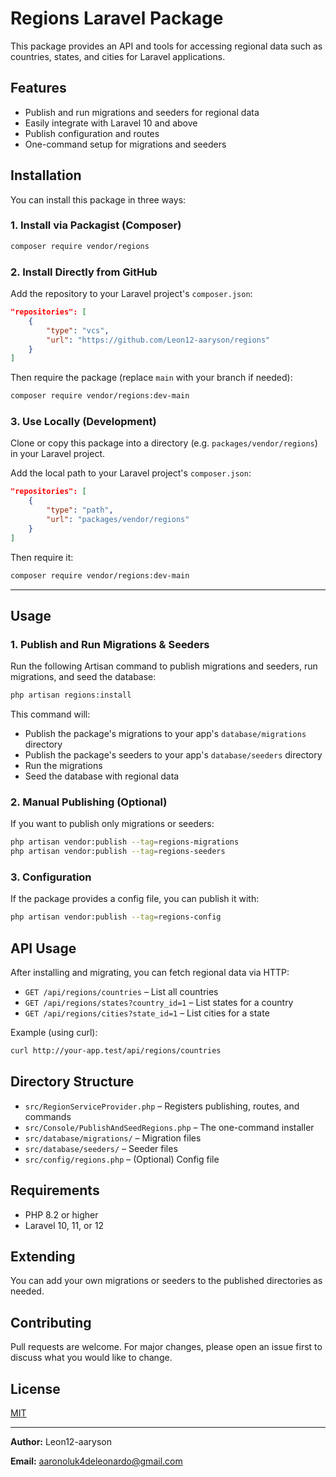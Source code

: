 # Regions Laravel Package

This package provides an API and tools for accessing regional data such as countries, states, and cities for Laravel applications.

## Features

- Publish and run migrations and seeders for regional data
- Easily integrate with Laravel 10 and above
- Publish configuration and routes
- One-command setup for migrations and seeders

## Installation

You can install this package in three ways:

### 1. Install via Packagist (Composer)

```bash
composer require vendor/regions
```

### 2. Install Directly from GitHub

Add the repository to your Laravel project's `composer.json`:

```json
"repositories": [
    {
        "type": "vcs",
        "url": "https://github.com/Leon12-aaryson/regions"
    }
]
```

Then require the package (replace `main` with your branch if needed):

```bash
composer require vendor/regions:dev-main
```

### 3. Use Locally (Development)

Clone or copy this package into a directory (e.g. `packages/vendor/regions`) in your Laravel project.

Add the local path to your Laravel project's `composer.json`:

```json
"repositories": [
    {
        "type": "path",
        "url": "packages/vendor/regions"
    }
]
```

Then require it:

```bash
composer require vendor/regions:dev-main
```

---

## Usage

### 1. Publish and Run Migrations & Seeders

Run the following Artisan command to publish migrations and seeders, run migrations, and seed the database:

```bash
php artisan regions:install
```

This command will:

- Publish the package's migrations to your app's `database/migrations` directory
- Publish the package's seeders to your app's `database/seeders` directory
- Run the migrations
- Seed the database with regional data

### 2. Manual Publishing (Optional)

If you want to publish only migrations or seeders:

```bash
php artisan vendor:publish --tag=regions-migrations
php artisan vendor:publish --tag=regions-seeders
```

### 3. Configuration

If the package provides a config file, you can publish it with:

```bash
php artisan vendor:publish --tag=regions-config
```

## API Usage

After installing and migrating, you can fetch regional data via HTTP:

- `GET /api/regions/countries` – List all countries
- `GET /api/regions/states?country_id=1` – List states for a country
- `GET /api/regions/cities?state_id=1` – List cities for a state

Example (using curl):

```bash
curl http://your-app.test/api/regions/countries
```

## Directory Structure

- `src/RegionServiceProvider.php` – Registers publishing, routes, and commands
- `src/Console/PublishAndSeedRegions.php` – The one-command installer
- `src/database/migrations/` – Migration files
- `src/database/seeders/` – Seeder files
- `src/config/regions.php` – (Optional) Config file

## Requirements

- PHP 8.2 or higher
- Laravel 10, 11, or 12

## Extending

You can add your own migrations or seeders to the published directories as needed.

## Contributing

Pull requests are welcome. For major changes, please open an issue first to discuss what you would like to change.

## License

[MIT](LICENSE)

---

**Author:** Leon12-aaryson

**Email:** aaronoluk4deleonardo@gmail.com